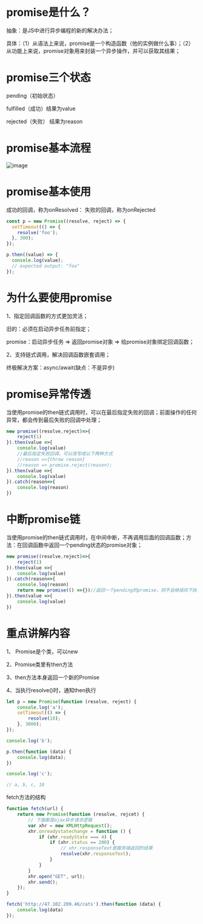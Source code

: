 
# promise是什么？

抽象：是JS中进行异步编程的新的解决办法；

具体：（1）从语法上来说，promise是一个构造函数（他的实例做什么事）；（2）从功能上来说，promise对象用来封装一个异步操作，并可以获取其结果；

# promise三个状态

pending（初始状态）

fulfilled（成功）结果为value

rejected（失败） 结果为reason

# promise基本流程

![image](https://note.youdao.com/yws/public/resource/9185c4fc0bfb92d11cc5a6cef277c698/xmlnote/454F30F3E01F4DB782B6D641816AAFF1/4507)

# promise基本使用

成功的回调，称为onResolved：
失败的回调，称为onRejected
```js
const p = new Promise((resolve, reject) => {
  setTimeout(() => {
    resolve('foo');
  }, 300);
});

p.then((value) => {
  console.log(value);
  // expected output: "foo"
});
```
# 为什么要使用promise

1、指定回调函数的方式更加灵活；

旧的：必须在启动异步任务前指定；

promise：启动异步任务 => 返回promise对象 => 给promise对象绑定回调函数；

2、支持链式调用，解决回调函数嵌套调用；

终极解决方案：async/await(缺点：不是异步)

# promise异常传透

当使用promise的then链式调用时，可以在最后指定失败的回调；前面操作的任何异常，都会传到最后失败的回调中处理；

```js
new promise((resolve,reject)=>{
    reject(1)
}).then(value =>{
    console.log(value)
    //最后指定失败回调，可以改写成以下两种方式
    //reason =>{throw reason}
    //reason => promise.reject(reason);
}).then(value =>{
    console.log(value)
}).catch(reason=>{
    console.log(reason)
})
```

# 中断promise链

当使用promise的then链式调用时，在中间中断，不再调用后面的回调函数；方法：在回调函数中返回一个pending状态的promise对象；

```js
new promise((resolve,reject)=>{
    reject(1)
}).then(value =>{
    console.log(value)
}).catch(reason=>{
    console.log(reason)
    return new promise(() =>{})//返回一个pending的promise，则不会继续向下执行
}).then(value =>{
    console.log(value)
})
```

# 重点讲解内容

1、 Promise是个类，可以new

2、Promise类里有then方法

3、then方法本身返回一个新的Promise

4、当执行resolve()时，通知then执行
```js
let p = new Promise(function (resolve, reject) {
    console.log('a');
    setTimeout(() => {
        resolve(10);
    }, 3000);
});

console.log('b');

p.then(function (data) {
    console.log(data);
})

console.log('c');

// a, b, c, 10
```
fetch方法的结构
```js
function fetch(url) {
    return new Promise(function (resolve, rejcet) {
        // 下面都是ajax异步请求逻辑
        var xhr = new XMLHttpRequest();
        xhr.onreadystatechange = function () {
            if (xhr.readyState === 4) {
                if (xhr.status == 200) {
                    // xhr.responseText是服务端返回的结果
                    resolve(xhr.responseText);
                }
            }
        }
        xhr.open("GET", url);
        xhr.send();
    });
}

fetch('http://47.102.209.46/cats').then(function (data) {
    console.log(data)
});
```